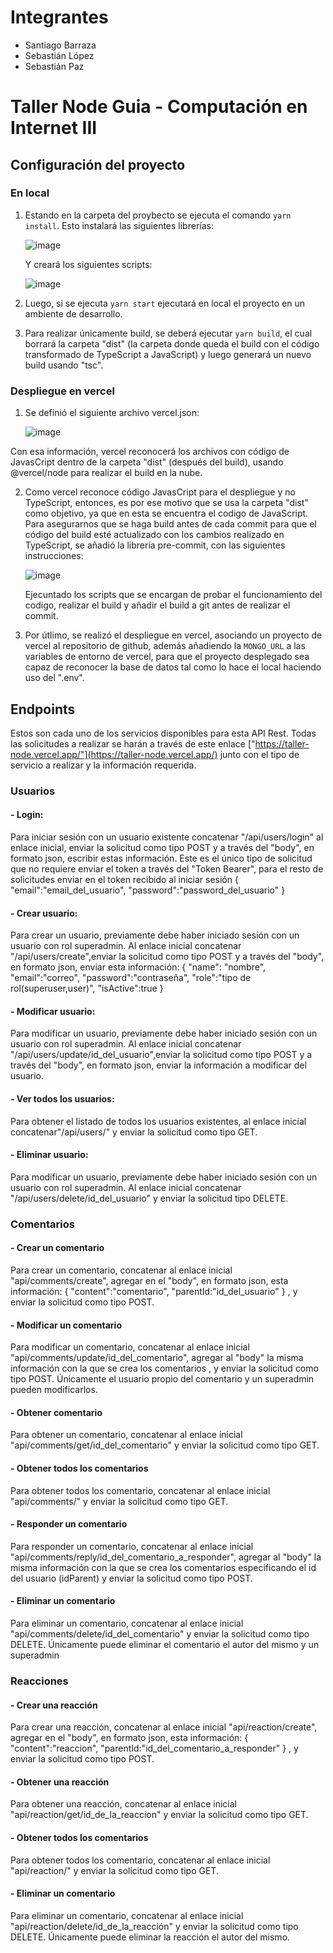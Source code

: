 # Integrantes

- Santiago Barraza
- Sebastián López
- Sebastián Paz

# Taller Node Guia - Computación en Internet III

## Configuración del proyecto

### En local

1. Estando en la carpeta del proybecto se ejecuta el comando ```yarn install```. Esto instalará las siguientes librerías:
   
    ![image](https://github.com/user-attachments/assets/61d6a754-1c8c-4361-9c15-4bde5c6f7402)

    Y creará los siguientes scripts:
   
    ![image](https://github.com/user-attachments/assets/f585d659-d1cb-497b-be08-9117c1984a95)


2. Luego, si se ejecuta ```yarn start``` ejecutará en local el proyecto en un ambiente de desarrollo.
   
3. Para realizar únicamente build, se deberá ejecutar ```yarn build```, el cual borrará la carpeta "dist" (la carpeta donde queda el build con el código transformado de TypeScript a JavaScript) y luego generará un nuevo build usando "tsc".

### Despliegue en vercel

1. Se definió el siguiente archivo vercel.json:
   
    ![image](https://github.com/user-attachments/assets/65a4f3ee-949d-40eb-a77a-28adcc5659fb)

  Con esa información, vercel reconocerá los archivos con código de JavasCript dentro de la carpeta "dist" (después del build), usando @vercel/node para realizar el build en la nube.

2. Como vercel reconoce código JavasCript para el despliegue y no TypeScript, entonces, es por ese motivo que se usa la carpeta "dist" como objetivo, ya que en esta se encuentra el codigo de JavaScript. Para asegurarnos que se haga build antes de cada commit para que el código del build esté actualizado con los cambios realizado en TypeScript, se añadió la librería pre-commit, con las siguientes instrucciones:
   
   ![image](https://github.com/user-attachments/assets/64a63c5e-2b40-4a75-9686-d339e3951ca8)

   Ejecuntado los scripts que se encargan de probar el funcionamiento del codigo, realizar el build y añadir el build a git antes de realizar el commit.
   
3. Por útlimo, se realizó el despliegue en vercel, asociando un proyecto de vercel al repositorio de github, además añadiendo la ```MONGO_URL``` a las variables de entorno de vercel, para que el proyecto desplegado sea capaz de reconocer la base de datos tal como lo hace el local haciendo uso del ".env".

## Endpoints

Estos son cada uno de los servicios disponibles para esta API Rest. Todas las solicitudes a realizar se harán a través de este enlace ["https://taller-node.vercel.app/"](https://taller-node.vercel.app/)
junto con el tipo de servicio a realizar y la información requerida.
### Usuarios
#### - Login:
Para iniciar sesión con un usuario existente concatenar "/api/users/login" al enlace inicial, enviar la solicitud como tipo POST y a través del "body", en formato json, escribir estas información. 
Este es el único tipo de solicitud que no requiere enviar el token a través del "Token Bearer", para el resto de solicitudes enviar en el token recibido al iniciar sesión
{
  "email":"email_del_usuario",
  "password":"password_del_usuario"
}

#### - Crear usuario:
Para crear un usuario, previamente debe haber iniciado sesión con un usuario con rol superadmin. Al enlace inicial concatenar "/api/users/create",enviar la solicitud como tipo POST y a través del "body", en formato json, enviar esta información:
{
    "name": "nombre",
    "email":"correo",
    "password":"contraseña",
    "role":"tipo de rol(superuser,user)",
    "isActive":true
}
#### - Modificar usuario:
Para modificar un usuario, previamente debe haber iniciado sesión con un usuario con rol superadmin. Al enlace inicial concatenar "/api/users/update/id_del_usuario",enviar la solicitud como tipo POST y a través del "body", en formato json, enviar 
la información a modificar del usuario.
#### - Ver todos los usuarios:
Para obtener el listado de todos los usuarios existentes, al enlace inicial concatenar"/api/users/" y enviar la solicitud como tipo GET.

#### - Eliminar usuario:
Para modificar un usuario, previamente debe haber iniciado sesión con un usuario con rol superadmin. Al enlace inicial concatenar "/api/users/delete/id_del_usuario" y enviar la solicitud tipo DELETE.

### Comentarios
#### - Crear un comentario
Para crear un comentario, concatenar al enlace inicial "api/comments/create", agregar en el "body", en formato json, esta información:
{
  "content":"comentario",
  "parentId:"id_del_usuario"
}
, y enviar la solicitud como tipo POST.

#### - Modificar un comentario
Para modificar un comentario, concatenar al enlace inicial "api/comments/update/id_del_comentario", agregar al "body" la misma información con la que se crea los comentarios , y enviar la solicitud como tipo POST.
Únicamente el usuario propio del comentario y un superadmin pueden modificarlos.

#### - Obtener comentario
Para obtener un comentario, concatenar al enlace inicial "api/comments/get/id_del_comentario" y enviar la solicitud como tipo GET.

#### - Obtener todos los comentarios
Para obtener todos los comentario, concatenar al enlace inicial "api/comments/" y enviar la solicitud como tipo GET.

#### - Responder un comentario
Para responder un comentario, concatenar al enlace inicial "api/comments/reply/id_del_comentario_a_responder", agregar al "body" la misma información con la que se crea los comentarios especificando el id del usuario (idParent) y enviar la solicitud como tipo POST.

#### - Eliminar un comentario
Para eliminar un comentario, concatenar al enlace inicial "api/comments/delete/id_del_comentario" y enviar la solicitud como tipo DELETE.
Únicamente puede eliminar el comentario el autor del mismo y un superadmin

### Reacciones
#### - Crear una reacción
Para crear una reacción, concatenar al enlace inicial "api/reaction/create", agregar en el "body", en formato json, esta información:
{
  "content":"reaccion",
  "parentId:"id_del_comentario_a_responder"
}
, y enviar la solicitud como tipo POST.

#### - Obtener una reacción
Para obtener una reacción, concatenar al enlace inicial "api/reaction/get/id_de_la_reaccion" y enviar la solicitud como tipo GET.

#### - Obtener todos los comentarios
Para obtener todos los comentario, concatenar al enlace inicial "api/reaction/" y enviar la solicitud como tipo GET.

#### - Eliminar un comentario
Para eliminar un comentario, concatenar al enlace inicial "api/reaction/delete/id_de_la_reacción" y enviar la solicitud como tipo DELETE.
Únicamente puede eliminar la reacción el autor del mismo.














